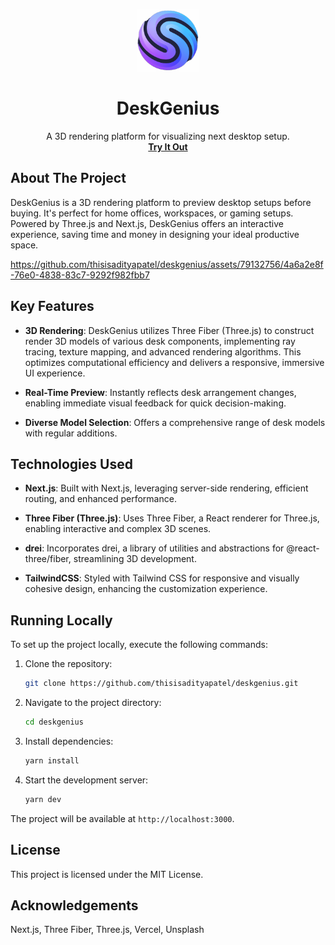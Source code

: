 <p align="center">
  <img src="https://github.com/thisisadityapatel/deskgenius/blob/main/public/companyLogo/deskgeniusLogo.png" alt="Logo" width="100" height="100">
  <h1 align="center">DeskGenius</h1>

  <p align="center">
    A 3D rendering platform for visualizing next desktop setup.
    <br />
    <a href="https://deskgenius.vercel.app/"><strong>Try It Out</strong></a>
  </p>
</p>

## About The Project

DeskGenius is a 3D rendering platform to preview desktop setups before buying. It's perfect for home offices, workspaces, or gaming setups. Powered by Three.js and Next.js, DeskGenius offers an interactive experience, saving time and money in designing your ideal productive space.

https://github.com/thisisadityapatel/deskgenius/assets/79132756/4a6a2e8f-76e0-4838-83c7-9292f982fbb7

## Key Features

- **3D Rendering**: DeskGenius utilizes Three Fiber (Three.js) to construct render 3D models of various desk components, implementing ray tracing, texture mapping, and advanced rendering algorithms. This optimizes computational efficiency and delivers a responsive, immersive UI experience.

- **Real-Time Preview**: Instantly reflects desk arrangement changes, enabling immediate visual feedback for quick decision-making.

- **Diverse Model Selection**: Offers a comprehensive range of desk models with regular additions.

## Technologies Used

- **Next.js**: Built with Next.js, leveraging server-side rendering, efficient routing, and enhanced performance.

- **Three Fiber (Three.js)**: Uses Three Fiber, a React renderer for Three.js, enabling interactive and complex 3D scenes.

- **drei**: Incorporates drei, a library of utilities and abstractions for @react-three/fiber, streamlining 3D development.

- **TailwindCSS**: Styled with Tailwind CSS for responsive and visually cohesive design, enhancing the customization experience.

## Running Locally

To set up the project locally, execute the following commands:

1. Clone the repository:

   ```bash
   git clone https://github.com/thisisadityapatel/deskgenius.git
   ```

2. Navigate to the project directory:

   ```bash
   cd deskgenius
   ```

3. Install dependencies:

   ```bash
   yarn install
   ```

4. Start the development server:

   ```bash
   yarn dev
   ```

The project will be available at `http://localhost:3000`.

## License

This project is licensed under the MIT License.

## Acknowledgements

Next.js, Three Fiber, Three.js, Vercel, Unsplash
